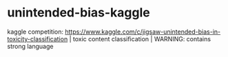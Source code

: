 # unintended-bias-kaggle
kaggle competition: https://www.kaggle.com/c/jigsaw-unintended-bias-in-toxicity-classification | toxic content classification | WARNING: contains strong language
